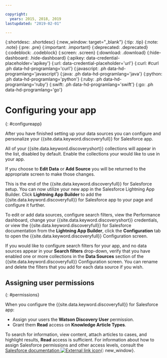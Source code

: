 ```yaml
---

copyright:
  years: 2015, 2018, 2019
lastupdated: "2019-02-01"

---
```


{:shortdesc: .shortdesc}
{:new_window: target="_blank"}
{:tip: .tip}
{:note: .note}
{:pre: .pre}
{:important: .important}
{:deprecated: .deprecated}
{:codeblock: .codeblock}
{:screen: .screen}
{:download: .download}
{:hide-dashboard: .hide-dashboard}
{:apikey: data-credential-placeholder='apikey'} 
{:url: data-credential-placeholder='url'}
{:curl: #curl .ph data-hd-programlang='curl'}
{:javascript: .ph data-hd-programlang='javascript'}
{:java: .ph data-hd-programlang='java'}
{:python: .ph data-hd-programlang='python'}
{:ruby: .ph data-hd-programlang='ruby'}
{:swift: .ph data-hd-programlang='swift'}
{:go: .ph data-hd-programlang='go'}

# Configuring your app
{: #configureapp}

After you have finished setting up your data sources you can configure and personalize your {{site.data.keyword.discoveryfull}} for Salesforce app.

All of your {{site.data.keyword.discoveryshort}} collections will appear in the list, disabled by default. Enable the collections your would like to use in your app.

If you choose to **Edit Data** or **Add Source** you will be returned to the appropriate screen to make those changes.

This is the end of the {{site.data.keyword.discoveryfull}} for Salesforce setup. You can now utilize your new app in the Salesforce Lightning App Builder. Click **Lightning App Builder** to add the {{site.data.keyword.discoveryfull}} for Salesforce app to your page and configure it further. 

To edit or add data sources, configure search filters, view the Performance dashboard, change your {{site.data.keyword.discoveryshort}} credentials, or view the {{site.data.keyword.discoveryfull}} for Salesforce documentation from the **Lightning App Builder**, click the **Configuration** tab to open the {{site.data.keyword.discoveryfull}} Configuration screen. 

If you would like to configure search filters for your app, and no data sources appear in your **Search filters** drop-down, verify that you have enabled one or more collections in the **Data Sources** section of the {{site.data.keyword.discoveryfull}} Configuration screen. You can rename and delete the filters that you add for each data source if you wish.

## Assigning user permissions
{: #permissions}

When you configure the {{site.data.keyword.discoveryfull}} for Salesforce app: 

- Assign your users the **Watson Discovery User** permission.
- Grant them **Read** access on **Knowledge Article Types**.

To search for information, view content, attach articles to cases, and highlight results, **Read** access is sufficient. For information about how to assign Salesforce permissions and other access levels, consult the [Salesforce documentation ![External link icon](../../icons/launch-glyph.svg "External link icon")](https://developer.salesforce.com/docs/atlas.en-us.securityImplGuide.meta/securityImplGuide/admin_userperms.htm){: new_window}.